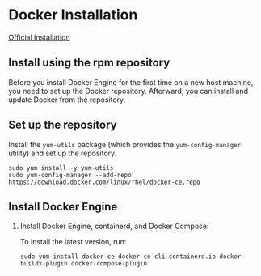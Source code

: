 # Docker Installation

[Official Installation](https://docs.docker.com/engine/install/rhel/)

## Install using the rpm repository

Before you install Docker Engine for the first time on a new host machine, you need to set up the Docker repository. Afterward, you can install and update Docker from the repository.

## Set up the repository

Install the `yum-utils` package (which provides the `yum-config-manager` utility) and set up the repository.

```
sudo yum install -y yum-utils
sudo yum-config-manager --add-repo https://download.docker.com/linux/rhel/docker-ce.repo
```

## Install Docker Engine

1. Install Docker Engine, containerd, and Docker Compose:

   To install the latest version, run:
   ```
   sudo yum install docker-ce docker-ce-cli containerd.io docker-buildx-plugin docker-compose-plugin
   ```
   



